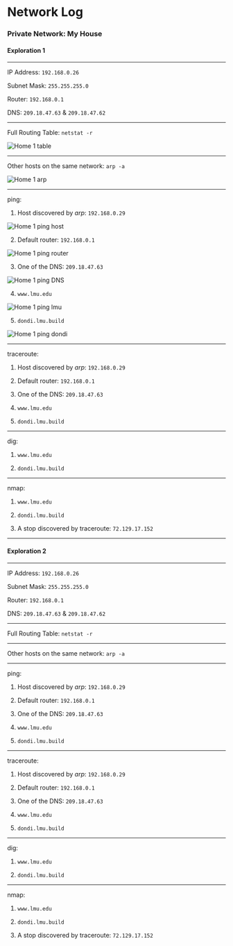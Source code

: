 # Network Log

### Private Network: My House
#### Exploration 1
_______________________________________

IP Address: `192.168.0.26`

Subnet Mask: `255.255.255.0`

Router: `192.168.0.1`

DNS: `209.18.47.63` & `209.18.47.62`

______________________________________

Full Routing Table: `netstat -r`

![Home 1 table](https://user-images.githubusercontent.com/31746937/73716756-c9bb7600-46cc-11ea-9537-14130e026211.png)

_____________________________________

Other hosts on the same network: `arp -a`

![Home 1 arp](https://user-images.githubusercontent.com/31746937/73717100-af35cc80-46cd-11ea-8438-139f603d2abc.png)

______________________________________

ping:

1. Host discovered by *arp*: `192.168.0.29`

![Home 1 ping host](https://user-images.githubusercontent.com/31746937/73717341-62062a80-46ce-11ea-8a39-6b9c117457fb.png)

2. Default router: `192.168.0.1`

![Home 1 ping router](https://user-images.githubusercontent.com/31746937/73717522-e9ec3480-46ce-11ea-98bf-331e709cad9d.png)

3. One of the DNS: `209.18.47.63`

![Home 1 ping DNS](https://user-images.githubusercontent.com/31746937/73717538-f96b7d80-46ce-11ea-8518-aea938085748.png)

4. `www.lmu.edu`

![Home 1 ping lmu](https://user-images.githubusercontent.com/31746937/73717557-07210300-46cf-11ea-8758-b7ddd3f82464.png)

5. `dondi.lmu.build`

![Home 1 ping dondi](https://user-images.githubusercontent.com/31746937/73717572-12742e80-46cf-11ea-8dcb-401d06746453.png)

___________________________________

traceroute:

1. Host discovered by *arp*: `192.168.0.29`

2. Default router: `192.168.0.1`

3. One of the DNS: `209.18.47.63`

4. `www.lmu.edu`

5. `dondi.lmu.build`

_____________________________

dig:

1. `www.lmu.edu`

2. `dondi.lmu.build`

______________________________

nmap:

1. `www.lmu.edu`

2. `dondi.lmu.build`

3. A stop discovered by traceroute: `72.129.17.152`

____________________________________

#### Exploration 2
_______________________________________

IP Address: `192.168.0.26`

Subnet Mask: `255.255.255.0`

Router: `192.168.0.1`

DNS: `209.18.47.63` & `209.18.47.62`

______________________________________

Full Routing Table: `netstat -r`


_____________________________________

Other hosts on the same network: `arp -a`


______________________________________

ping:

1. Host discovered by *arp*: `192.168.0.29`

2. Default router: `192.168.0.1`

3. One of the DNS: `209.18.47.63`

4. `www.lmu.edu`

5. `dondi.lmu.build`

___________________________________

traceroute:

1. Host discovered by *arp*: `192.168.0.29`

2. Default router: `192.168.0.1`

3. One of the DNS: `209.18.47.63`

4. `www.lmu.edu`

5. `dondi.lmu.build`

_____________________________

dig:

1. `www.lmu.edu`

2. `dondi.lmu.build`

______________________________

nmap:

1. `www.lmu.edu`

2. `dondi.lmu.build`

3. A stop discovered by traceroute: `72.129.17.152`
